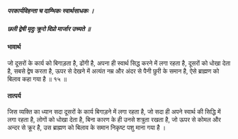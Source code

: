 ##### परकार्यविहन्ता च दाम्भिकः स्वार्थसाधकः ।
##### छली द्वेषी मृदुः क्रूरो विप्रो मार्जार उच्यते ॥

#### भावार्थ

जो दूसरों के कार्य को बिगाड़ता है, ढोंगी है, अपना ही स्वार्थ सिद्ध करने में लगा रहता है, दूसरों को धोखा देता है, सबसे द्वेष करता है, ऊपर से देखने में अत्यंत नम्र और अंदर से पैनी छुरी के समान है, ऐसे ब्राह्मण को बिलाव कहा गया है ॥ १५ ॥

#### तात्पर्य

जिस व्यक्ति का ध्यान सदा दूसरों के कार्य बिगाड़ने में लगा रहता है, जो सदा ही अपने स्वार्थ की सिद्धि में लगा रहता है, लोगों को धोखा देता है, बिना कारण के ही उनसे शत्रुता रखता है, जो ऊपर से कोमल और अन्दर से क्रूर है, उस ब्राह्मण को बिलाव के समान निकृष्ट पशु माना गया है ।